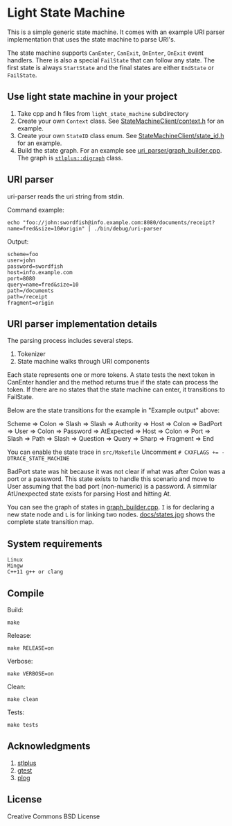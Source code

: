 # Light State Machine

This is a simple generic state machine. It comes with an example URI parser implementation that uses the state machine to parse URI's.

The state machine supports `CanEnter`, `CanExit`, `OnEnter`, `OnExit` event handlers. There is also a special `FailState` that can follow any state. The first state is always `StartState` and the final states are either `EndState` or `FailState`.

## Use light state machine in your project

1. Take cpp and h files from `light_state_machine` subdirectory
2. Create your own `Context` class. See [StateMachineClient/context.h](https://github.com/evpo/light-state-machine/blob/master/state_machine_client/context.h) for an example.
3. Create your own `StateID` class enum. See [StateMachineClient/state_id.h](https://github.com/evpo/light-state-machine/blob/master/state_machine_client/state_id.h) for an example.
4. Build the state graph. For an example see [uri_parser/graph_builder.cpp](https://github.com/evpo/light-state-machine/blob/master/uri_parser/graph_builder.cpp). The graph is [`stlplus::digraph`](http://stlplus.sourceforge.net/stlplus3/docs/digraph.html) class.

## URI parser

uri-parser reads the uri string from stdin.

Command example:

    echo "foo://john:swordfish@info.example.com:8080/documents/receipt?name=fred&size=10#origin" | ./bin/debug/uri-parser

Output:

    scheme=foo
    user=john
    password=swordfish
    host=info.example.com
    port=8080
    query=name=fred&size=10
    path=/documents
    path=/receipt
    fragment=origin

## URI parser implementation details

The parsing process includes several steps.

1. Tokenizer
2. State machine walks through URI components

Each state represents one or more tokens. A state tests the next token in CanEnter handler and the method returns true if the state can process the token. If there are no states that the state machine can enter, it transitions to FailState.

Below are the state transitions for the example in "Example output" above:

Scheme =>
Colon =>
Slash =>
Slash =>
Authority =>
Host =>
Colon =>
BadPort =>
User =>
Colon =>
Password =>
AtExpected =>
Host =>
Colon =>
Port =>
Slash =>
Path =>
Slash =>
Question =>
Query =>
Sharp =>
Fragment =>
End

You can enable the state trace in `src/Makefile` Uncomment `# CXXFLAGS += -DTRACE_STATE_MACHINE`

BadPort state was hit because it was not clear if what was after Colon was a port or a password. This state exists to handle this scenario and move to User assuming that the bad port (non-numeric) is a password. A simmilar AtUnexpected state exists for parsing Host and hitting At.

You can see the graph of states in [graph_builder.cpp](https://github.com/evpo/light-state-machine/blob/master/uri_parser/graph_builder.cpp). `I` is for declaring a new state node and `L` is for linking two nodes. [docs/states.jpg](docs/states.jpg) shows the complete state transition map.

## System requirements

    Linux
    Mingw
    C++11 g++ or clang

## Compile

Build:

    make

Release:

    make RELEASE=on

Verbose:

    make VERBOSE=on

Clean:

    make clean

Tests:

    make tests

## Acknowledgments

1. [stlplus](http://stlplus.sourceforge.net/)
2. [gtest](https://github.com/google/googletest)
3. [plog](https://github.com/SergiusTheBest/plog)

## License

Creative Commons BSD License
